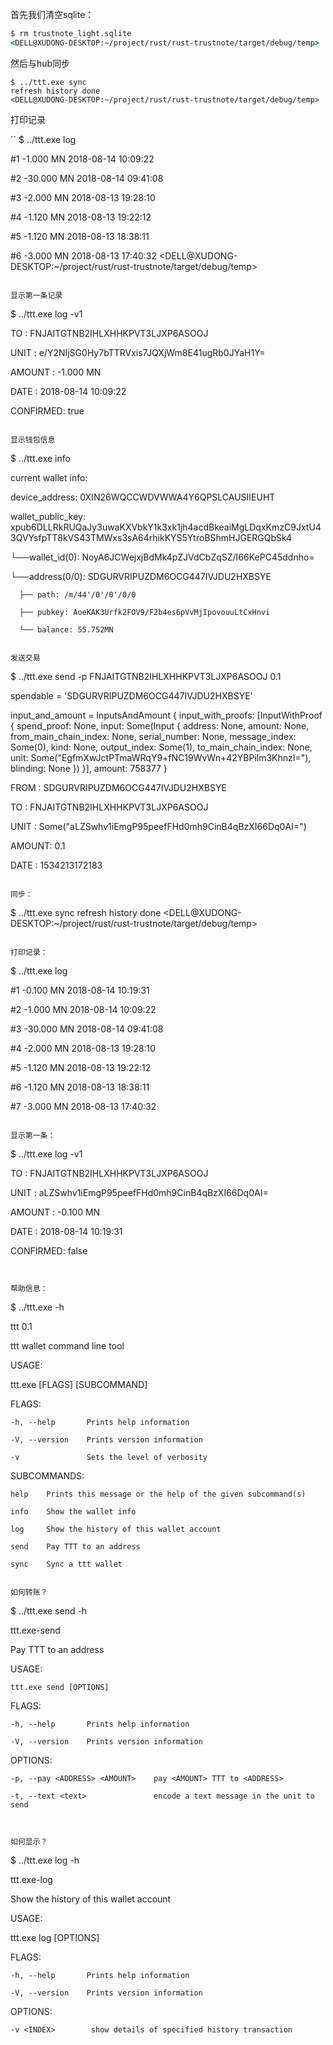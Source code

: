 首先我们清空sqlite：
```cmd
$ rm trustnote_light.sqlite
<DELL@XUDONG-DESKTOP:~/project/rust/rust-trustnote/target/debug/temp>
```

然后与hub同步
```
$ ../ttt.exe sync
refresh history done
<DELL@XUDONG-DESKTOP:~/project/rust/rust-trustnote/target/debug/temp>
```

打印记录

``
$ ../ttt.exe log

#1        -1.000 MN     2018-08-14 10:09:22

#2       -30.000 MN     2018-08-14 09:41:08

#3        -2.000 MN     2018-08-13 19:28:10

#4        -1.120 MN     2018-08-13 19:22:12

#5        -1.120 MN     2018-08-13 18:38:11

#6        -3.000 MN     2018-08-13 17:40:32
<DELL@XUDONG-DESKTOP:~/project/rust/rust-trustnote/target/debug/temp>
```

显示第一条记录
```

$ ../ttt.exe log -v1

TO       : FNJAITGTNB2IHLXHHKPVT3LJXP6ASOOJ

UNIT     : e/Y2NIjSG0Hy7bTTRVxis7JQXjWm8E41ugRb0JYaH1Y=

AMOUNT   : -1.000 MN

DATE     : 2018-08-14 10:09:22

CONFIRMED: true


```

显示钱包信息

```
$ ../ttt.exe info

current wallet info:

device_address: 0XIN26WQCCWDVWWA4Y6QPSLCAUSIIEUHT

wallet_public_key:
xpub6DLLRkRUQaJy3uwaKXVbkY1k3xk1jh4acdBkeaiMgLDqxKmzC9JxtU43QVYsfpTT8kVS43TMWxs3sA64rhikKYS5YtroBShmHJGERGQbSk4

└──wallet_id(0): NoyA6JCWejxjBdMk4pZJVdCbZqSZ/I66KePC45ddnho=

   └──address(0/0): SDGURVRIPUZDM6OCG447IVJDU2HXBSYE
   
      ├── path: /m/44'/0'/0'/0/0
      
      ├── pubkey: AoeKAK3Urfk2FOV9/F2b4es6pVvMjIpovouuLtCxHnvi
      
      └── balance: 55.752MN

```

发送交易

```

$ ../ttt.exe send -p FNJAITGTNB2IHLXHHKPVT3LJXP6ASOOJ 0.1

spendable = 'SDGURVRIPUZDM6OCG447IVJDU2HXBSYE'

input_and_amount = InputsAndAmount { input_with_proofs: [InputWithProof { spend_proof: None, input: Some(Input { address: None, amount: None, from_main_chain_index: None, serial_number: None, message_index: Some(0), kind: None, output_index: Some(1), to_main_chain_index: None, unit: Some("EgfmXwJctPTmaWRqY9+fNC19WvWn+42YBPilm3KhnzI="), blinding: None }) }], amount: 758377 }

FROM  : SDGURVRIPUZDM6OCG447IVJDU2HXBSYE

TO    : FNJAITGTNB2IHLXHHKPVT3LJXP6ASOOJ

UNIT  : Some("aLZSwhv1iEmgP95peefFHd0mh9CinB4qBzXI66Dq0AI=")

AMOUNT: 0.1

DATE  : 1534213172183
```

同步：

```
$ ../ttt.exe sync
refresh history done
<DELL@XUDONG-DESKTOP:~/project/rust/rust-trustnote/target/debug/temp>
```

打印记录：

```
$ ../ttt.exe log

#1        -0.100 MN     2018-08-14 10:19:31

#2        -1.000 MN     2018-08-14 10:09:22

#3       -30.000 MN     2018-08-14 09:41:08

#4        -2.000 MN     2018-08-13 19:28:10

#5        -1.120 MN     2018-08-13 19:22:12

#6        -1.120 MN     2018-08-13 18:38:11

#7        -3.000 MN     2018-08-13 17:40:32

```

显示第一条：

```
$ ../ttt.exe log -v1

TO       : FNJAITGTNB2IHLXHHKPVT3LJXP6ASOOJ

UNIT     : aLZSwhv1iEmgP95peefFHd0mh9CinB4qBzXI66Dq0AI=

AMOUNT   : -0.100 MN

DATE     : 2018-08-14 10:19:31

CONFIRMED: false

```


帮助信息：
```
$ ../ttt.exe -h

ttt 0.1

ttt wallet command line tool

USAGE:

   ttt.exe [FLAGS] [SUBCOMMAND]

FLAGS:

    -h, --help       Prints help information
    
    -V, --version    Prints version information
    
    -v               Sets the level of verbosity
   

SUBCOMMANDS:

    help    Prints this message or the help of the given subcommand(s)
    
    info    Show the wallet info
    
    log     Show the history of this wallet account
    
    send    Pay TTT to an address
    
    sync    Sync a ttt wallet

```

如何转账？

```
$ ../ttt.exe send -h

ttt.exe-send

Pay TTT to an address

USAGE:

    ttt.exe send [OPTIONS]

FLAGS:

    -h, --help       Prints help information
    
    -V, --version    Prints version information

OPTIONS:

    -p, --pay <ADDRESS> <AMOUNT>    pay <AMOUNT> TTT to <ADDRESS>
    
    -t, --text <text>               encode a text message in the unit to send
    
```


如何显示？

```
$ ../ttt.exe log -h

ttt.exe-log

Show the history of this wallet account

USAGE:

   ttt.exe log [OPTIONS]

FLAGS:

    -h, --help       Prints help information
    
    -V, --version    Prints version information

OPTIONS:

    -v <INDEX>        show details of specified history transaction
   
```
